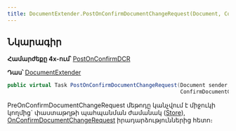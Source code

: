 ```yaml
---
title: DocumentExtender.PostOnConfirmDocumentChangeRequest(Document, ConfirmDocumentChangeRequestEventArgs) մեթոդ
---
```


## Նկարագիր

**Համարժեքը 4x-ում՝** [PostOnConfirmDCR](https://armsoft.github.io/as4x-docs/HTM/ProgrGuide/ScriptProcs/DocExtenderEvents/PostOnConfirmDCR.html)

**Դաս՝** [DocumentExtender](../document_extender.md)

```c#
public virtual Task PostOnConfirmDocumentChangeRequest(Document sender, 
                                                       ConfirmDocumentChangeRequestEventArgs args)
```

PreOnConfirmDocumentChangeRequest մեթոդը կանչվում է միջուկի կողմից` փաստաթղթի պահպանման ժամանակ ([Store](https://armsoft.github.io/as4x-docs/HTM/ProgrGuide/Functions/ASDOC/Store.html)), [OnConfirmDocumentChangeRequest](../../../server_api/definitions/document/OnConfirmDocumentChangeRequest.md) իրադարձություններից հետո։